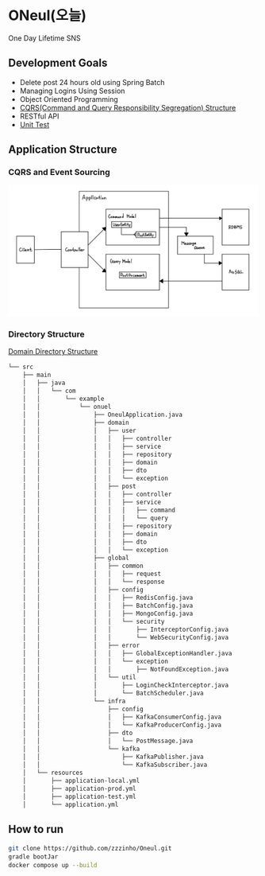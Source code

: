 # ONeul(오늘)
One Day Lifetime SNS

## Development Goals
- Delete post 24 hours old using Spring Batch
- Managing Logins Using Session
- Object Oriented Programming 
- [CQRS(Command and Query Responsibility Segregation) Structure](https://zzzinho.tistory.com/123)
- RESTful API
- [Unit Test](https://mangkyu.tistory.com/143)
  
## Application Structure
### CQRS and Event Sourcing
<p align="center"><img src="asset/oneul_structure.jpeg" width=700></p>

### Directory Structure
[Domain Directory Structure](https://github.com/cheese10yun/spring-guide/blob/master/docs/directory-guide.md)
```
└── src
    ├── main
    │   ├── java
    │   │   └── com
    │   │       └── example
    │   │           └── onuel
    │   │               ├── OneulApplication.java
    │   │               ├── domain
    │   │               │   ├── user
    │   │               │   │   ├── controller
    │   │               │   │   ├── service
    │   │               │   │   ├── repository
    │   │               │   │   ├── domain
    │   │               │   │   ├── dto
    │   │               │   │   └── exception
    │   │               │   ├── post
    │   │               │   │   ├── controller
    │   │               │   │   ├── service
    │   │               │   │   │   ├── command
    │   │               │   │   │   └── query                            
    │   │               │   │   ├── repository
    │   │               │   │   ├── domain
    │   │               │   │   ├── dto
    │   │               │   │   └── exception
    │   │               ├── global
    │   │               │   ├── common
    │   │               │   │   ├── request
    │   │               │   │   └── response
    │   │               │   ├── config
    │   │               │   │   ├── RedisConfig.java
    │   │               │   │   ├── BatchConfig.java
    │   │               │   │   ├── MongoConfig.java
    │   │               │   │   └── security
    │   │               │   │       ├── InterceptorConfig.java
    │   │               │   │       └── WebSecurityConfig.java 
    │   │               │   ├── error
    │   │               │   │   ├── GlobalExceptionHandler.java
    │   │               │   │   └── exception
    │   │               │   │       ├── NotFoundException.java
    │   │               │   └── util
    │   │               │       ├── LoginCheckInterceptor.java
    │   │               │       └── BatchScheduler.java
    │   │               └── infra
    │   │                   ├── config
    │   │                   │   ├── KafkaConsumerConfig.java
    │   │                   │   └── KafkaProducerConfig.java
    │   │                   ├── dto
    │   │                   │   └── PostMessage.java
    │   │                   └── kafka
    │   │                       ├── KafkaPublisher.java
    │   │                       └── KafkaSubscriber.java
    │   └── resources
    │       ├── application-local.yml
    │       ├── application-prod.yml
    │       ├── application-test.yml
    │       └── application.yml

```
## How to run
```bash
git clone https://github.com/zzzinho/Oneul.git
gradle bootJar
docker compose up --build
```
